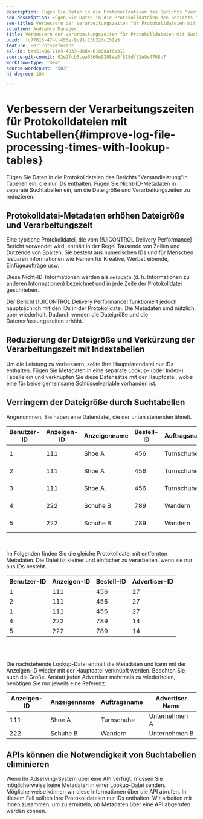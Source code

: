 ```yaml
---
description: Fügen Sie Daten in die Protokolldateien des Berichts "Versandleistung"in Tabellen ein, die nur IDs enthalten. Fügen Sie Nicht-ID-Metadaten in separate Suchtabellen ein, um die Dateigröße und Verarbeitungszeiten zu reduzieren.
seo-description: Fügen Sie Daten in die Protokolldateien des Berichts "Versandleistung"in Tabellen ein, die nur IDs enthalten. Fügen Sie Nicht-ID-Metadaten in separate Suchtabellen ein, um die Dateigröße und Verarbeitungszeiten zu reduzieren.
seo-title: Verbessern der Verarbeitungszeiten für Protokolldateien mit Suchtabellen
solution: Audience Manager
title: Verbessern der Verarbeitungszeiten für Protokolldateien mit Suchtabellen
uuid: ffc77618-474b-455e-9c91-15b32fc151a5
feature: Berichtsreferenz
exl-id: bab51406-21e9-4033-90d4-6100daf6a311
source-git-commit: 92e2fcb5cea6560e9288ee5f819df52e9e4768b7
workflow-type: tm+mt
source-wordcount: '503'
ht-degree: 18%

---
```


# Verbessern der Verarbeitungszeiten für Protokolldateien mit Suchtabellen{#improve-log-file-processing-times-with-lookup-tables}

Fügen Sie Daten in die Protokolldateien des Berichts &quot;Versandleistung&quot;in Tabellen ein, die nur IDs enthalten. Fügen Sie Nicht-ID-Metadaten in separate Suchtabellen ein, um die Dateigröße und Verarbeitungszeiten zu reduzieren.

<!-- 

c_lookup_tables.xml

 -->

## Protokolldatei-Metadaten erhöhen Dateigröße und Verarbeitungszeit

Eine typische Protokolldatei, die vom [!UICONTROL Delivery Performance] -Bericht verwendet wird, enthält in der Regel Tausende von Zeilen und Dutzende von Spalten. Sie besteht aus numerischen IDs und für Menschen lesbaren Informationen wie Namen für Kreative, Werbetreibende, Einfügeaufträge usw.

Diese Nicht-ID-Informationen werden als *`metadata`* (d. h. Informationen zu anderen Informationen) bezeichnet und in jede Zeile der Protokolldatei geschrieben.

Der Bericht [!UICONTROL Delivery Performance] funktioniert jedoch hauptsächlich mit den IDs in der Protokolldatei. Die Metadaten sind nützlich, aber wiederholt. Dadurch werden die Dateigröße und die Datenerfassungszeiten erhöht.

## Reduzierung der Dateigröße und Verkürzung der Verarbeitungszeit mit Indextabellen

Um die Leistung zu verbessern, sollte Ihre Hauptdatendatei nur IDs enthalten. Fügen Sie Metadaten in eine separate Lookup- (oder Index-) Tabelle ein und verknüpfen Sie diese Datensätze mit der Hauptdatei, wobei eine für beide gemeinsame Schlüsselvariable vorhanden ist.

## Verringern der Dateigröße durch Suchtabellen

Angenommen, Sie haben eine Datendatei, die der unten stehenden ähnelt.

| Benutzer-ID | Anzeigen-ID | Anzeigenname | Bestell-ID | Auftragsname | Advertiser-ID | Advertiser Name |
|---|---|---|---|---|---|---|
| 1 | 111 | Shoe A | 456 | Turnschuhe | 27 | Unternehmen A |
| 2 | 111 | Shoe A | 456 | Turnschuhe | 27 | Unternehmen A |
| 3 | 111 | Shoe A | 456 | Turnschuhe | 27 | Unternehmen A |
| 4 | 222 | Schuhe B | 789 | Wandern | 14 | Unternehmen B |
| 5 | 222 | Schuhe B | 789 | Wandern | 14 | Unternehmen B |

<br>

Im Folgenden finden Sie die gleiche Protokolldatei mit entfernten Metadaten. Die Datei ist kleiner und einfacher zu verarbeiten, wenn sie nur aus IDs besteht.

| Benutzer-ID | Anzeigen-ID | Bestell-ID | Advertiser-ID |
|---|---|---|---|
| 1 | 111 | 456 | 27 |
| 2 | 111 | 456 | 27 |
| 1 | 111 | 456 | 27 |
| 4 | 222 | 789 | 14 |
| 5 | 222 | 789 | 14 |

<br> 

Die nachstehende Lookup-Datei enthält die Metadaten und kann mit der Anzeigen-ID wieder mit der Hauptdatei verknüpft werden. Beachten Sie auch die Größe. Anstatt jeden Advertiser mehrmals zu wiederholen, benötigen Sie nur jeweils eine Referenz.

| Anzeigen-ID | Anzeigenname | Auftragsname | Advertiser Name |
|---|---|---|---|
| 111 | Shoe A | Turnschuhe | Unternehmen A |
| 222 | Schuhe B | Wandern | Unternehmen B |

## APIs können die Notwendigkeit von Suchtabellen eliminieren

Wenn Ihr Adserving-System über eine API verfügt, müssen Sie möglicherweise keine Metadaten in einer Lookup-Datei senden. Möglicherweise können wir diese Informationen über die API abrufen. In diesem Fall sollten Ihre Protokolldateien nur IDs enthalten. Wir arbeiten mit Ihnen zusammen, um zu ermitteln, ob Metadaten über eine API abgerufen werden können.
